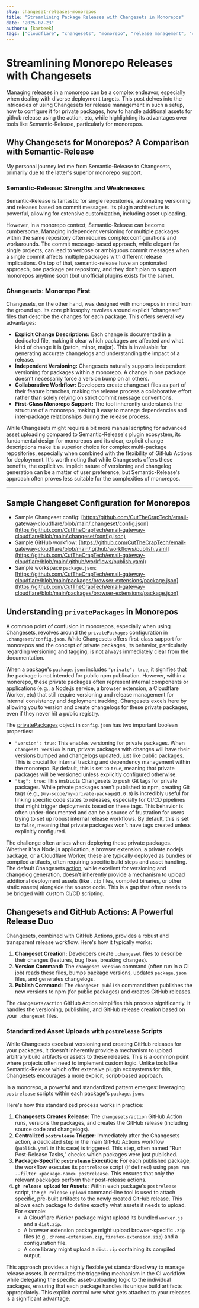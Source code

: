 ```yaml
---
slug: changeset-releases-monorepos
title: "Streamlining Package Releases with Changesets in Monorepos"
date: "2025-07-23"
authors: [karteek]
tags: ["cloudflare", "changesets", "monorepo", "release management", "ci/cd"]
---
```


# Streamlining Monorepo Releases with Changesets

Managing releases in a monorepo can be a complex endeavor, especially when dealing with diverse deployment targets. This post delves into the intricacies of using Changesets for release management in such a setup, how to configure it for private packages, how to handle additional assets for github release using the action, etc, while highlighting its advantages over tools like Semantic-Release, particularly for monorepos.

<!-- truncate -->

## Why Changesets for Monorepos? A Comparison with Semantic-Release

My personal journey led me from Semantic-Release to Changesets, primarily due to the latter's superior monorepo support.

### Semantic-Release: Strengths and Weaknesses

Semantic-Release is fantastic for single repositories, automating versioning and releases based on commit messages. Its plugin architecture is powerful, allowing for extensive customization, including asset uploading.

However, in a monorepo context, Semantic-Release can become cumbersome. Managing independent versioning for multiple packages within the same repository often requires complex configurations and workarounds. The commit message-based approach, while elegant for single projects, can lead to verbose or ambiguous commit messages when a single commit affects multiple packages with different release implications. On top of that, semantic-release have an opnionated approach, one package per repository, and they don't plan to support monorepos anytime soon (but unofficial plugins exists for the same).

### Changesets: Monorepo First

Changesets, on the other hand, was designed with monorepos in mind from the ground up. Its core philosophy revolves around explicit "changeset" files that describe the changes for each package. This offers several key advantages:

- **Explicit Change Descriptions:** Each change is documented in a dedicated file, making it clear which packages are affected and what kind of change it is (patch, minor, major). This is invaluable for generating accurate changelogs and understanding the impact of a release.
- **Independent Versioning:** Changesets naturally supports independent versioning for packages within a monorepo. A change in one package doesn't necessarily force a version bump on all others.
- **Collaborative Workflow:** Developers create changeset files as part of their feature branches, making the release process a collaborative effort rather than solely relying on strict commit message conventions.
- **First-Class Monorepo Support:** The tool inherently understands the structure of a monorepo, making it easy to manage dependencies and inter-package relationships during the release process.

While Changesets might require a bit more manual scripting for advanced asset uploading compared to Semantic-Release's plugin ecosystem, its fundamental design for monorepos and its clear, explicit change descriptions make it a superior choice for complex multi-package repositories, especially when combined with the flexibility of GitHub Actions for deployment. It's worth noting that while Changesets offers these benefits, the explicit vs. implicit nature of versioning and changelog generation can be a matter of user preference, but Semantic-Release's approach often proves less suitable for the complexities of monorepos.

---

## Sample Changeset Configuration for Monorepos

- Sample Changeset config: [https://github.com/CutTheCrapTech/email-gateway-cloudflare/blob/main/.changeset/config.json](https://github.com/CutTheCrapTech/email-gateway-cloudflare/blob/main/.changeset/config.json)
- Sample GitHub workflow: [https://github.com/CutTheCrapTech/email-gateway-cloudflare/blob/main/.github/workflows/publish.yaml](https://github.com/CutTheCrapTech/email-gateway-cloudflare/blob/main/.github/workflows/publish.yaml)
- Sample workspace `package.json`: [https://github.com/CutTheCrapTech/email-gateway-cloudflare/blob/main/packages/browser-extensions/package.json](https://github.com/CutTheCrapTech/email-gateway-cloudflare/blob/main/packages/browser-extensions/package.json)

## Understanding `privatePackages` in Monorepos

A common point of confusion in monorepos, especially when using Changesets, revolves around the `privatePackages` configuration in `.changeset/config.json`. While Changesets offers first-class support for monorepos and the concept of private packages, its behavior, particularly regarding versioning and tagging, is not always immediately clear from the documentation.

When a package's `package.json` includes `"private": true`, it signifies that the package is not intended for public npm publication. However, within a monorepo, these private packages often represent internal components or applications (e.g., a Node.js service, a browser extension, a Cloudflare Worker, etc) that still require versioning and release management for internal consistency and deployment tracking. Changesets excels here by allowing you to version and create changelogs for these private packages, even if they never hit a public registry.

The [privatePackages](https://github.com/changesets/changesets/blob/main/docs/versioning-apps.md) object in `config.json` has two important boolean properties:

- `"version": true`: This enables versioning for private packages. When `changeset version` is run, private packages with changes will have their versions bumped and changelogs updated, just like public packages. This is crucial for internal tracking and dependency management within the monorepo. By default, this is set to `true`, meaning that private packages will be versioned unless explicitly configured otherwise.
- `"tag": true`: This instructs Changesets to push Git tags for private packages. While private packages aren't published to npm, creating Git tags (e.g., `@my-scope/my-private-package@1.0.0`) is incredibly useful for linking specific code states to releases, especially for CI/CD pipelines that might trigger deployments based on these tags. This behavior is often under-documented and can be a source of frustration for users trying to set up robust internal release workflows. By default, this is set to `false`, meaning that private packages won't have tags created unless explicitly configured.

The challenge often arises when deploying these private packages. Whether it's a Node.js application, a browser extension, a private nodejs package, or a Cloudflare Worker, these are typically deployed as bundles or compiled artifacts, often requiring specific build steps and asset handling. The default Changesets [action](https://github.com/changesets/action), while excellent for versioning and changelog generation, doesn't inherently provide a mechanism to upload additional deployment assets (like `.zip` files, compiled binaries, or other static assets) alongside the source code. This is a gap that often needs to be bridged with custom CI/CD scripting.

## Changesets and GitHub Actions: A Powerful Release Duo

Changesets, combined with GitHub Actions, provides a robust and transparent release workflow. Here's how it typically works:

1.  **Changeset Creation:** Developers create `.changeset` files to describe their changes (features, bug fixes, breaking changes).
2.  **Version Command:** The `changeset version` command (often run in a CI job) reads these files, bumps package versions, updates `package.json` files, and generates changelogs.
3.  **Publish Command:** The `changeset publish` command then publishes the new versions to npm (for public packages) and creates GitHub releases.

The `changesets/action` GitHub Action simplifies this process significantly. It handles the versioning, publishing, and GitHub release creation based on your `.changeset` files.

### Standardized Asset Uploads with `postrelease` Scripts

While Changesets excels at versioning and creating GitHub releases for your packages, it doesn't inherently provide a mechanism to upload arbitrary build artifacts or assets to these releases. This is a common point where projects often need to implement custom logic. Unlike tools like Semantic-Release which offer extensive plugin ecosystems for this, Changesets encourages a more explicit, script-based approach.

In a monorepo, a powerful and standardized pattern emerges: leveraging `postrelease` scripts within each package's `package.json`.

Here's how this standardized process works in practice:

1.  **Changesets Creates Release:** The `changesets/action` GitHub Action runs, versions the packages, and creates the GitHub release (including source code and changelogs).
2.  **Centralized `postrelease` Trigger:** Immediately after the Changesets action, a dedicated step in the main GitHub Actions workflow (`publish.yaml` in this case) is triggered. This step, often named "Run Post-Release Tasks," checks which packages were just published.
3.  **Package-Specific `postrelease` Execution:** For each published package, the workflow executes its `postrelease` script (if defined) using `pnpm run --filter <package-name> postrelease`. This ensures that only the relevant packages perform their post-release actions.
4.  **`gh release upload` for Assets:** Within each package's `postrelease` script, the `gh release upload` command-line tool is used to attach specific, pre-built artifacts to the newly created GitHub release. This allows each package to define exactly what assets it needs to upload. For example:
    - A Cloudflare Worker package might upload its bundled `worker.js` and a `dist.zip`.
    - A browser extension package might upload browser-specific `.zip` files (e.g., `chrome-extension.zip`, `firefox-extension.zip`) and a configuration file.
    - A core library might upload a `dist.zip` containing its compiled output.

This approach provides a highly flexible yet standardized way to manage release assets. It centralizes the triggering mechanism in the CI workflow while delegating the specific asset-uploading logic to the individual packages, ensuring that each package handles its unique build artifacts appropriately. This explicit control over what gets attached to your releases is a significant advantage.
